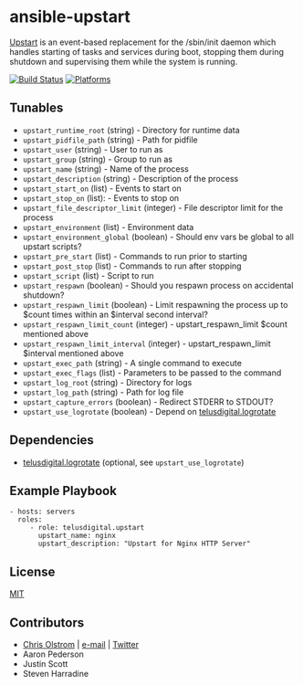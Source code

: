 # ansible-upstart

[Upstart](http://upstart.ubuntu.com/) is an event-based replacement for the /sbin/init daemon which handles starting of tasks and services during boot, stopping them during shutdown and supervising them while the system is running.

[![Build Status](https://travis-ci.org/telusdigital/ansible-upstart.svg?branch=master)](https://travis-ci.org/telusdigital/ansible-upstart)
[![Platforms](http://img.shields.io/badge/platforms-ubuntu-lightgrey.svg?style=flat)](#)

Tunables
--------
* `upstart_runtime_root` (string) - Directory for runtime data
* `upstart_pidfile_path` (string) - Path for pidfile
* `upstart_user` (string) - User to run as
* `upstart_group` (string) - Group to run as
* `upstart_name` (string) - Name of the process
* `upstart_description` (string) - Description of the process
* `upstart_start_on` (list) - Events to start on
* `upstart_stop_on` (list):  - Events to stop on
* `upstart_file_descriptor_limit` (integer) - File descriptor limit for the process
* `upstart_environment` (list) - Environment data
* `upstart_environment_global` (boolean) - Should env vars be global to all upstart scripts? 
* `upstart_pre_start` (list) - Commands to run prior to starting
* `upstart_post_stop` (list) - Commands to run after stopping
* `upstart_script` (list) - Script to run
* `upstart_respawn` (boolean) - Should you respawn process on accidental shutdown?
* `upstart_respawn_limit` (boolean) - Limit respawning the process up to $count times within an $interval second interval?
* `upstart_respawn_limit_count` (integer) - upstart_respawn_limit $count mentioned above 
* `upstart_respawn_limit_interval` (integer) - upstart_respawn_limit $interval mentioned above 
* `upstart_exec_path` (string) - A single command to execute
* `upstart_exec_flags` (list) - Parameters to be passed to the command
* `upstart_log_root` (string) - Directory for logs
* `upstart_log_path` (string) - Path for log file
* `upstart_capture_errors` (boolean) - Redirect STDERR to STDOUT?
* `upstart_use_logrotate` (boolean) - Depend on [telusdigital.logrotate](https://github.com/telusdigital/ansible-logrotate/)

Dependencies
------------
* [telusdigital.logrotate](https://github.com/telusdigital/ansible-logrotate/) (optional, see `upstart_use_logrotate`)

Example Playbook
----------------
    - hosts: servers
      roles:
         - role: telusdigital.upstart
           upstart_name: nginx
           upstart_description: "Upstart for Nginx HTTP Server"

License
-------
[MIT](https://tldrlegal.com/license/mit-license)

Contributors
------------
* [Chris Olstrom](https://colstrom.github.io/) | [e-mail](mailto:chris@olstrom.com) | [Twitter](https://twitter.com/ChrisOlstrom)
* Aaron Pederson
* Justin Scott
* Steven Harradine
